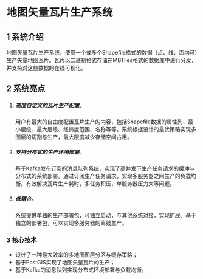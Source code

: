 # **地图矢量瓦片生产系统**

## 1 系统介绍

​        地图矢量瓦片生产系统，使用一个或多个Shapefile格式的数据（点、线、面均可）生产矢量地图瓦片。瓦片以二进制格式存储在MBTiles格式的数据库中进行分发，并支持对这些数据的在线可视化。

## 2 系统亮点

1. ##### 高度自定义的瓦片生产配置。

   用户有最大的自由度配置瓦片生产的内容，包括Shapefile数据的属性列、最小层级、最大层级、经纬度范围、名称等等。系统根据设计的最优策略实现多图层的切割与生产，最大限度减少存储空间占用。

2. ##### 支持分布式的生产环境部署。

   基于Kafka发布订阅的消息队列系统，实现了高并发下生产任务请求的缓冲与分布式的系统部署。通过订阅生产任务请求，实现多服务器之间生产的负载均衡。有效解决瓦片生产耗时，多任务积压，单服务器压力大等问题。

3. ##### 低耦合。

   系统提供单独的生产部署包，可独立启动，与其他系统对接，实现扩展。基于独立的部署包，可以实现多服务器的离线生产。

### 3 核心技术

- 设计了一种最大效率的多地图图层分区与缓存策略；
- 基于PostGIS实现了地图矢量瓦片的生产；
- 基于Kafka的消息队列实现分布式环境部署与负载均衡。


